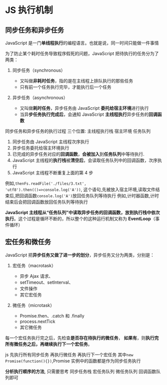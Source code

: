 # JS 执行机制

## 同步任务和异步任务

JavaScript 是一门**单线程执行**的编程语言。也就是说，同一时间只能做一件事情

为了防止某个耗时任务导致程序假死的问题，JavaScript 把待执行的任务分为了两类：

1. 同步任务（synchronous）

   - 又叫做**非耗时任务**，指的是在主线程上排队执行的那些任务
   - 只有前一个任务执行完毕，才能执行后一个任务

2. 异步任务（asynchronous）
   - 又叫做**耗时任务**，异步任务由 JavaScript **委托给宿主环境**进行执行
   - 当异**步任务执行完成后**，会通知 JavaScript **主线程执行**异步任务的**回调函数**

同步任务和异步任务的执行过程
三个位置: 主线程执行栈 宿主环境 任务队列

1. 同步任务由 JavaScript 主线程次序执行
2. 异步任务委托给宿主环境执行
3. 已完成的异步任务对应的**回调函数**，**会被加入**到**任务队列**中等待执行.
4. JavaScript 主线程的**执行栈**被**清空后**，会读取任务队列中的回调函数，次序执行
5. JavaScript 主线程不断重复上面的第 4 步

例如,`thenFs.readFile('./files/3.txt', 'utf8').then(()=>console.log('A'))`, 这个语句,先被放入宿主环境,读取文件结束后,把回调函数`console.log('A')`放回任务队列等待执行
例如,计时器函数,计时结束后会把回调函数放回任务队列等待执行

**JavaScript 主线程从“任务队列”中读取异步任务的回调函数，放到执行栈中依次执行**。这个过程是循环不断的，所以整个的这种运行机制又称为 **EventLoop**（事件循环）

## 宏任务和微任务

JavaScript 把**异步任务又做了进一步的划分**，异步任务又分为两类，分别是：

1. 宏任务（macrotask）

   - 异步 Ajax 请求、
   - setTimeout、setInterval、
   - 文件操作
   - 其它宏任务

2. 微任务（microtask）
   - Promise.then、.catch 和 .finally
   - process.nextTick
   - 其它微任务

每一个宏任务执行完之后，先检查**是否存在待执行的微任务**，
**如果有**，则**执行完所有微任务之后，再继续执行下一个宏任务**。

js 先执行所有同步任务 再执行微任务 再执行下一个宏任务
其中`new Promise(function(){})`,Promise 实例中的函数都是作为同步任务执行

**分析执行顺序的方法**, 只需要思考 同步任务栈 宏任务队列 微任务队列 回调函数队列即可
